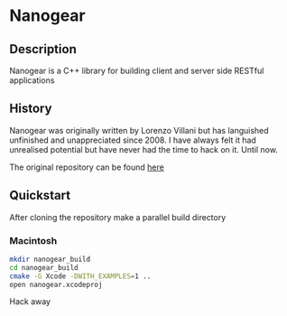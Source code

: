 Nanogear
======

Description 
------

Nanogear is a C++ library for building client and server side RESTful applications

History
------

Nanogear was originally written by Lorenzo Villani but has languished unfinished and unappreciated since 2008. I have always felt it had unrealised potential but have never had the time to hack on it. Until now. 

The original repository can be found [here](https://code.google.com/p/nanogear/)

Quickstart
------

After cloning the repository make a parallel build directory 

### Macintosh 

```bash
mkdir nanogear_build
cd nanogear_build 
cmake -G Xcode -DWITH_EXAMPLES=1 ..
open nanogear.xcodeproj
```

Hack away


